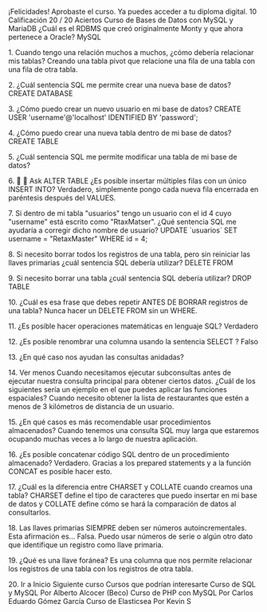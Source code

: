 ¡Felicidades!
Aprobaste el curso. Ya puedes acceder a tu diploma digital.
10
Calificación
20 / 20
Aciertos
Curso de Bases de Datos con MySQL y MariaDB
¿Cuál es el RDBMS que creó originalmente Monty y que ahora pertenece a Oracle?
MySQL

1\.
Cuando tengo una relación muchos a muchos, ¿cómo debería relacionar mis tablas?
Creando una tabla pivot que relacione una fila de una tabla con una fila de otra
tabla.

2\.
¿Cuál sentencia SQL me permite crear una nueva base de datos?
CREATE DATABASE

3\.
¿Cómo puedo crear un nuevo usuario en mi base de datos?
CREATE USER 'username'@'localhost' IDENTIFIED BY 'password';

4\.
¿Cómo puedo crear una nueva tabla dentro de mi base de datos?
CREATE TABLE

5\.
¿Cuál sentencia SQL me permite modificar una tabla de mi base de datos?

6\.


Ask
ALTER TABLE
¿Es posible insertar múltiples filas con un único INSERT INTO?
Verdadero, simplemente pongo cada nueva fila encerrada en paréntesis después
del VALUES.

7\.
Si dentro de mi tabla "usuarios" tengo un usuario con el id 4 cuyo "username" está escrito
como "RtaxMatser". ¿Qué sentencia SQL me ayudaría a corregir dicho nombre de usuario?
UPDATE \`usuarios\` SET username \= "RetaxMaster" WHERE id \= 4;

8\.
Si necesito borrar todos los registros de una tabla, pero sin reiniciar las llaves primarias ¿cuál
sentencia SQL debería utilizar?
DELETE FROM

9\.
Si necesito borrar una tabla ¿cuál sentencia SQL debería utilizar?
DROP TABLE

10\.
¿Cuál es esa frase que debes repetir ANTES DE BORRAR registros de una tabla?
Nunca hacer un DELETE FROM sin un WHERE.

11\.
¿Es posible hacer operaciones matemáticas en lenguaje SQL?
Verdadero

12\.
¿Es posible renombrar una columna usando la sentencia SELECT ?
Falso

13\.
¿En qué caso nos ayudan las consultas anidadas?

14\.
Ver menos
Cuando necesitamos ejecutar subconsultas antes de ejecutar nuestra consulta
principal para obtener ciertos datos.
¿Cuál de los siguientes sería un ejemplo en el que puedes aplicar las funciones espaciales?
Cuando necesito obtener la lista de restaurantes que estén a menos de 3
kilómetros de distancia de un usuario.

15\.
¿En qué casos es más recomendable usar procedimientos almacenados?
Cuando tenemos una consulta SQL muy larga que estaremos ocupando muchas
veces a lo largo de nuestra aplicación.

16\.
¿Es posible concatenar código SQL dentro de un procedimiento almacenado?
Verdadero. Gracias a los prepared statements y a la función CONCAT es posible
hacer esto.

17\.
¿Cuál es la diferencia entre CHARSET y COLLATE cuando creamos una tabla?
CHARSET define el tipo de caracteres que puedo insertar en mi base de datos y
COLLATE define cómo se hará la comparación de datos al consultarlos.

18\.
Las llaves primarias SIEMPRE deben ser números autoincrementales. Esta afirmación es...
Falsa. Puedo usar números de serie o algún otro dato que identifique un registro
como llave primaria.

19\.
¿Qué es una llave foránea?
Es una columna que nos permite relacionar los registros de una tabla con los
registros de otra tabla.

20\.
Ir a Inicio
Siguiente curso
Cursos que podrían interesarte
Curso de SQL y MySQL
Por Alberto Alcocer (Beco)
Curso de PHP con MySQL
Por Carlos Eduardo Gómez García
Curso de 
Elasticsea
Por Kevin S
